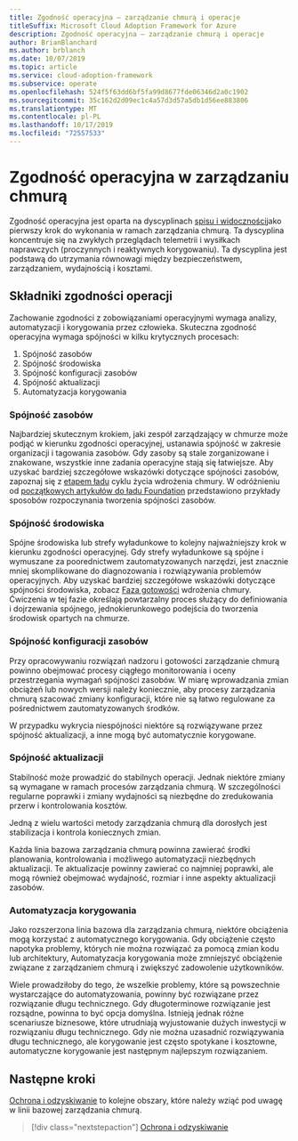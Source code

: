 ```yaml
---
title: Zgodność operacyjna — zarządzanie chmurą i operacje
titleSuffix: Microsoft Cloud Adoption Framework for Azure
description: Zgodność operacyjna — zarządzanie chmurą i operacje
author: BrianBlanchard
ms.author: brblanch
ms.date: 10/07/2019
ms.topic: article
ms.service: cloud-adoption-framework
ms.subservice: operate
ms.openlocfilehash: 524f5f63dd6bf5fa99d8677fde06346d2a0c1902
ms.sourcegitcommit: 35c162d2d09ec1c4a57d3d57a5db1d56ee883806
ms.translationtype: MT
ms.contentlocale: pl-PL
ms.lasthandoff: 10/17/2019
ms.locfileid: "72557533"
---
```

# <a name="operational-compliance-in-cloud-management"></a>Zgodność operacyjna w zarządzaniu chmurą

Zgodność operacyjna jest oparta na dyscyplinach [spisu i widoczności](./inventory.md)jako pierwszy krok do wykonania w ramach zarządzania chmurą. Ta dyscyplina koncentruje się na zwykłych przeglądach telemetrii i wysiłkach naprawczych (proczynnych i reaktywnych korygowaniu). Ta dyscyplina jest podstawą do utrzymania równowagi między bezpieczeństwem, zarządzaniem, wydajnością i kosztami.

## <a name="components-of-operations-compliance"></a>Składniki zgodności operacji

Zachowanie zgodności z zobowiązaniami operacyjnymi wymaga analizy, automatyzacji i korygowania przez człowieka. Skuteczna zgodność operacyjna wymaga spójności w kilku krytycznych procesach:

1. Spójność zasobów
2. Spójność środowiska
3. Spójność konfiguracji zasobów
4. Spójność aktualizacji
5. Automatyzacja korygowania

### <a name="resource-consistency"></a>Spójność zasobów

Najbardziej skutecznym krokiem, jaki zespół zarządzający w chmurze może podjąć w kierunku zgodności operacyjnej, ustanawia spójność w zakresie organizacji i tagowania zasobów. Gdy zasoby są stale zorganizowane i znakowane, wszystkie inne zadania operacyjne stają się łatwiejsze. Aby uzyskać bardziej szczegółowe wskazówki dotyczące spójności zasobów, zapoznaj się z [etapem ładu](../../govern/index.md) cyklu życia wdrożenia chmury. W odróżnieniu od [początkowych artykułów do ładu Foundation](../../govern/initial-foundation.md) przedstawiono przykłady sposobów rozpoczynania tworzenia spójności zasobów.

### <a name="environment-consistency"></a>Spójność środowiska

Spójne środowiska lub strefy wyładunkowe to kolejny najważniejszy krok w kierunku zgodności operacyjnej. Gdy strefy wyładunkowe są spójne i wymuszane za poorednictwem zautomatyzowanych narzędzi, jest znacznie mniej skomplikowane do diagnozowania i rozwiązywania problemów operacyjnych. Aby uzyskać bardziej szczegółowe wskazówki dotyczące spójności środowiska, zobacz [Faza gotowości](../../ready/index.md) wdrożenia chmury. Ćwiczenia w tej fazie określają powtarzalny proces służący do definiowania i dojrzewania spójnego, jednokierunkowego podejścia do tworzenia środowisk opartych na chmurze.

### <a name="resource-configuration-consistency"></a>Spójność konfiguracji zasobów

Przy opracowywaniu rozwiązań nadzoru i gotowości zarządzanie chmurą powinno obejmować procesy ciągłego monitorowania i oceny przestrzegania wymagań spójności zasobów. W miarę wprowadzania zmian obciążeń lub nowych wersji należy koniecznie, aby procesy zarządzania chmurą szacować zmiany konfiguracji, które nie są łatwo regulowane za pośrednictwem zautomatyzowanych środków.

W przypadku wykrycia niespójności niektóre są rozwiązywane przez spójność aktualizacji, a inne mogą być automatycznie korygowane.

### <a name="update-consistency"></a>Spójność aktualizacji

Stabilność może prowadzić do stabilnych operacji. Jednak niektóre zmiany są wymagane w ramach procesów zarządzania chmurą. W szczególności regularne poprawki i zmiany wydajności są niezbędne do zredukowania przerw i kontrolowania kosztów.

Jedną z wielu wartości metody zarządzania chmurą dla dorosłych jest stabilizacja i kontrola koniecznych zmian.

Każda linia bazowa zarządzania chmurą powinna zawierać środki planowania, kontrolowania i możliwego automatyzacji niezbędnych aktualizacji. Te aktualizacje powinny zawierać co najmniej poprawki, ale mogą również obejmować wydajność, rozmiar i inne aspekty aktualizacji zasobów.

### <a name="remediation-automation"></a>Automatyzacja korygowania

Jako rozszerzona linia bazowa dla zarządzania chmurą, niektóre obciążenia mogą korzystać z automatycznego korygowania. Gdy obciążenie często napotyka problemy, których nie można rozwiązać za pomocą zmian kodu lub architektury, Automatyzacja korygowania może zmniejszyć obciążenie związane z zarządzaniem chmurą i zwiększyć zadowolenie użytkowników.

Wiele prowadziłoby do tego, że wszelkie problemy, które są powszechnie wystarczające do automatyzowania, powinny być rozwiązane przez rozwiązanie długu technicznego. Gdy długoterminowe rozwiązanie jest rozsądne, powinna to być opcja domyślna. Istnieją jednak różne scenariusze biznesowe, które utrudniają wyjustowanie dużych inwestycji w rozwiązaniu długu technicznego. Gdy nie można uzasadnić rozwiązywania długu technicznego, ale korygowanie jest często spotykane i kosztowne, automatyczne korygowanie jest następnym najlepszym rozwiązaniem.

## <a name="next-steps"></a>Następne kroki

[Ochrona i odzyskiwanie](./protect.md) to kolejne obszary, które należy wziąć pod uwagę w linii bazowej zarządzania chmurą.

> [!div class="nextstepaction"]
> [Ochrona i odzyskiwanie](./protect.md)
